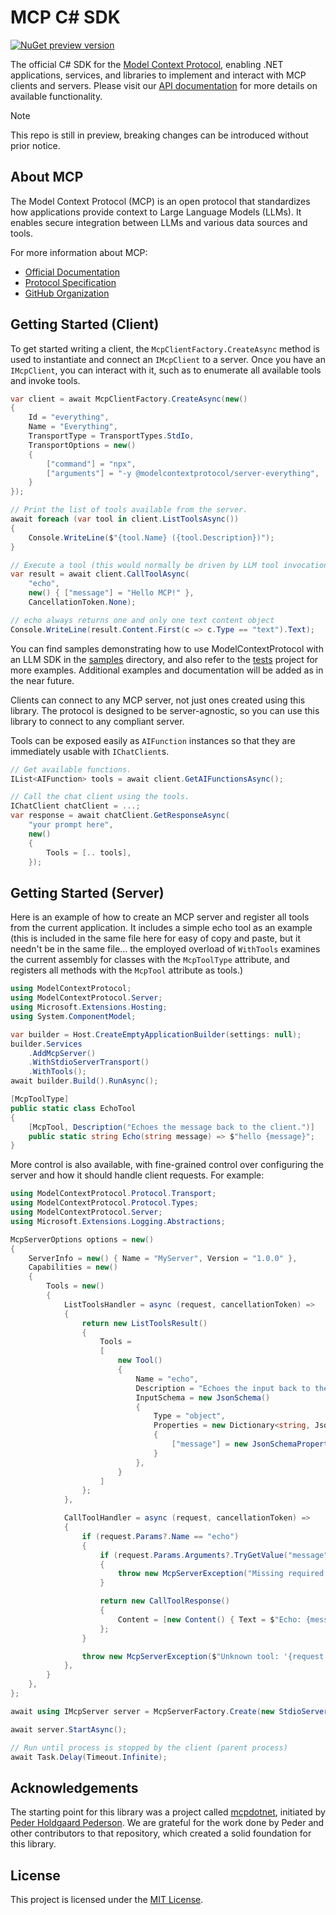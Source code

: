 # MCP C# SDK

[![NuGet preview version](https://img.shields.io/nuget/vpre/ModelContextProtocol.svg)](https://www.nuget.org/packages/ModelContextProtocol/absoluteLatest)

The official C# SDK for the [Model Context Protocol](https://modelcontextprotocol.io/), enabling .NET applications, services, and libraries to implement and interact with MCP clients and servers. Please visit our [API documentation](https://modelcontextprotocol.github.io/csharp-sdk/api/ModelContextProtocol.html) for more details on available functionality.

> [!NOTE]
> This repo is still in preview, breaking changes can be introduced without prior notice.

## About MCP

The Model Context Protocol (MCP) is an open protocol that standardizes how applications provide context to Large Language Models (LLMs). It enables secure integration between LLMs and various data sources and tools.

For more information about MCP:

- [Official Documentation](https://modelcontextprotocol.io/)
- [Protocol Specification](https://spec.modelcontextprotocol.io/)
- [GitHub Organization](https://github.com/modelcontextprotocol)

## Getting Started (Client)

To get started writing a client, the `McpClientFactory.CreateAsync` method is used to instantiate and connect an `IMcpClient`
to a server. Once you have an `IMcpClient`, you can interact with it, such as to enumerate all available tools and invoke tools.

```csharp
var client = await McpClientFactory.CreateAsync(new()
{
    Id = "everything",
    Name = "Everything",
    TransportType = TransportTypes.StdIo,
    TransportOptions = new()
    {
        ["command"] = "npx",
        ["arguments"] = "-y @modelcontextprotocol/server-everything",
    }
});

// Print the list of tools available from the server.
await foreach (var tool in client.ListToolsAsync())
{
    Console.WriteLine($"{tool.Name} ({tool.Description})");
}

// Execute a tool (this would normally be driven by LLM tool invocations).
var result = await client.CallToolAsync(
    "echo",
    new() { ["message"] = "Hello MCP!" },
    CancellationToken.None);

// echo always returns one and only one text content object
Console.WriteLine(result.Content.First(c => c.Type == "text").Text);
```

You can find samples demonstrating how to use ModelContextProtocol with an LLM SDK in the [samples](samples) directory, and also refer to the [tests](tests/ModelContextProtocol.Tests) project for more examples. Additional examples and documentation will be added as in the near future.

Clients can connect to any MCP server, not just ones created using this library. The protocol is designed to be server-agnostic, so you can use this library to connect to any compliant server.

Tools can be exposed easily as `AIFunction` instances so that they are immediately usable with `IChatClient`s.

```csharp
// Get available functions.
IList<AIFunction> tools = await client.GetAIFunctionsAsync();

// Call the chat client using the tools.
IChatClient chatClient = ...;
var response = await chatClient.GetResponseAsync(
    "your prompt here",
    new()
    {
        Tools = [.. tools],
    });
```

## Getting Started (Server)

Here is an example of how to create an MCP server and register all tools from the current application.
It includes a simple echo tool as an example (this is included in the same file here for easy of copy and paste, but it needn't be in the same file...
the employed overload of `WithTools` examines the current assembly for classes with the `McpToolType` attribute, and registers all methods with the
`McpTool` attribute as tools.)

```csharp
using ModelContextProtocol;
using ModelContextProtocol.Server;
using Microsoft.Extensions.Hosting;
using System.ComponentModel;

var builder = Host.CreateEmptyApplicationBuilder(settings: null);
builder.Services
    .AddMcpServer()
    .WithStdioServerTransport()
    .WithTools();
await builder.Build().RunAsync();

[McpToolType]
public static class EchoTool
{
    [McpTool, Description("Echoes the message back to the client.")]
    public static string Echo(string message) => $"hello {message}";
}
```

More control is also available, with fine-grained control over configuring the server and how it should handle client requests. For example:

```csharp
using ModelContextProtocol.Protocol.Transport;
using ModelContextProtocol.Protocol.Types;
using ModelContextProtocol.Server;
using Microsoft.Extensions.Logging.Abstractions;

McpServerOptions options = new()
{
    ServerInfo = new() { Name = "MyServer", Version = "1.0.0" },
    Capabilities = new()
    {
        Tools = new()
        {
            ListToolsHandler = async (request, cancellationToken) =>
            {
                return new ListToolsResult()
                {
                    Tools =
                    [
                        new Tool()
                        {
                            Name = "echo",
                            Description = "Echoes the input back to the client.",
                            InputSchema = new JsonSchema()
                            {
                                Type = "object",
                                Properties = new Dictionary<string, JsonSchemaProperty>()
                                {
                                    ["message"] = new JsonSchemaProperty() { Type = "string", Description = "The input to echo back." }
                                }
                            },
                        }
                    ]
                };
            },

            CallToolHandler = async (request, cancellationToken) =>
            {
                if (request.Params?.Name == "echo")
                {
                    if (request.Params.Arguments?.TryGetValue("message", out var message) is not true)
                    {
                        throw new McpServerException("Missing required argument 'message'");
                    }

                    return new CallToolResponse()
                    {
                        Content = [new Content() { Text = $"Echo: {message}", Type = "text" }]
                    };
                }

                throw new McpServerException($"Unknown tool: '{request.Params?.Name}'");
            },
        }
    },
};

await using IMcpServer server = McpServerFactory.Create(new StdioServerTransport("MyServer"), options);

await server.StartAsync();

// Run until process is stopped by the client (parent process)
await Task.Delay(Timeout.Infinite);
```

## Acknowledgements

The starting point for this library was a project called [mcpdotnet](https://github.com/PederHP/mcpdotnet), initiated by [Peder Holdgaard Pederson](https://github.com/PederHP). We are grateful for the work done by Peder and other contributors to that repository, which created a solid foundation for this library.

## License

This project is licensed under the [MIT License](LICENSE).
